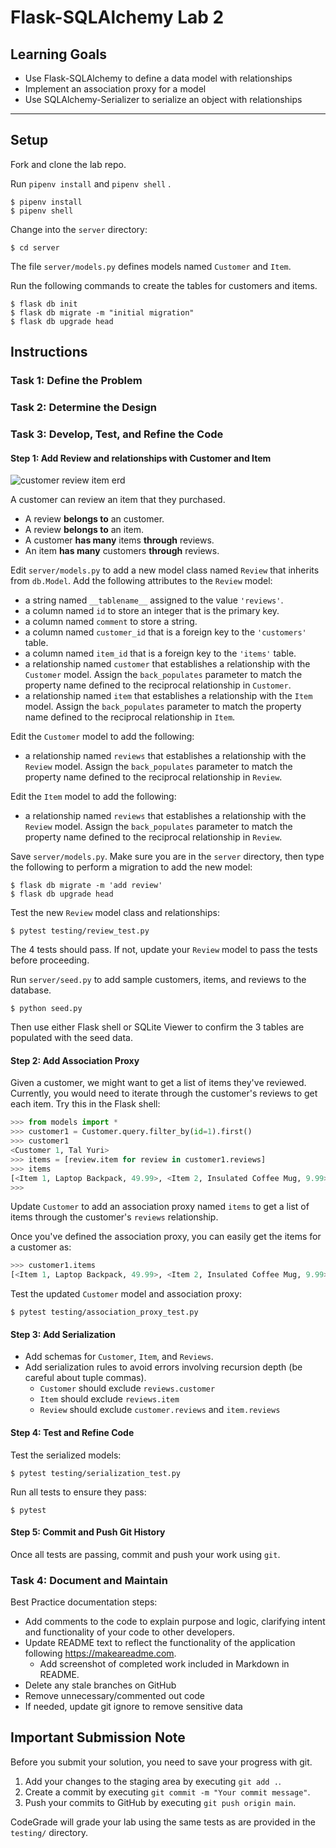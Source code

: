 # Flask-SQLAlchemy Lab 2

## Learning Goals

- Use Flask-SQLAlchemy to define a data model with relationships
- Implement an association proxy for a model
- Use SQLAlchemy-Serializer to serialize an object with relationships

---

## Setup

Fork and clone the lab repo.

Run `pipenv install` and `pipenv shell` .

```console
$ pipenv install
$ pipenv shell
```

Change into the `server` directory:

```console
$ cd server
```

The file `server/models.py` defines models named `Customer` and `Item`.

Run the following commands to create the tables for customers and items.

```console
$ flask db init
$ flask db migrate -m "initial migration"
$ flask db upgrade head
```

## Instructions

### Task 1: Define the Problem

### Task 2: Determine the Design

### Task 3: Develop, Test, and Refine the Code

#### Step 1: Add Review and relationships with Customer and Item

![customer review item erd](https://curriculum-content.s3.amazonaws.com/7159/python-p4-v2-flask-sqlalchemy/sqlalchemy_lab_2_erd.png)

A customer can review an item that they purchased.

- A review **belongs to** an customer.
- A review **belongs to** an item.
- A customer **has many** items **through** reviews.
- An item **has many** customers **through** reviews.

Edit `server/models.py` to add a new model class named `Review` that inherits
from `db.Model`. Add the following attributes to the `Review` model:

- a string named `__tablename__` assigned to the value `'reviews'`.
- a column named `id` to store an integer that is the primary key.
- a column named `comment` to store a string.
- a column named `customer_id` that is a foreign key to the `'customers'` table.
- a column named `item_id` that is a foreign key to the `'items'` table.
- a relationship named `customer` that establishes a relationship with the
  `Customer` model. Assign the `back_populates` parameter to match the property
  name defined to the reciprocal relationship in `Customer`.
- a relationship named `item` that establishes a relationship with the `Item`
  model. Assign the `back_populates` parameter to match the property name
  defined to the reciprocal relationship in `Item`.

Edit the `Customer` model to add the following:

- a relationship named `reviews` that establishes a relationship with the
  `Review` model. Assign the `back_populates` parameter to match the property
  name defined to the reciprocal relationship in `Review`.

Edit the `Item` model to add the following:

- a relationship named `reviews` that establishes a relationship with the
  `Review` model. Assign the `back_populates` parameter to match the property
  name defined to the reciprocal relationship in `Review`.

Save `server/models.py`. Make sure you are in the `server` directory, then type
the following to perform a migration to add the new model:

```console
$ flask db migrate -m 'add review'
$ flask db upgrade head
```

Test the new `Review` model class and relationships:

```console
$ pytest testing/review_test.py
```

The 4 tests should pass. If not, update your `Review` model to pass the tests
before proceeding.

Run `server/seed.py` to add sample customers, items, and reviews to the
database.

```
$ python seed.py
```

Then use either Flask shell or SQLite Viewer to confirm the 3 tables are
populated with the seed data.

#### Step 2: Add Association Proxy

Given a customer, we might want to get a list of items they've reviewed.
Currently, you would need to iterate through the customer's reviews to get each
item. Try this in the Flask shell:

```py
>>> from models import *
>>> customer1 = Customer.query.filter_by(id=1).first()
>>> customer1
<Customer 1, Tal Yuri>
>>> items = [review.item for review in customer1.reviews]
>>> items
[<Item 1, Laptop Backpack, 49.99>, <Item 2, Insulated Coffee Mug, 9.99>]
>>>
```

Update `Customer` to add an association proxy named `items` to get a list of
items through the customer's `reviews` relationship.

Once you've defined the association proxy, you can easily get the items for a
customer as:

```py
>>> customer1.items
[<Item 1, Laptop Backpack, 49.99>, <Item 2, Insulated Coffee Mug, 9.99>]
```

Test the updated `Customer` model and association proxy:

```console
$ pytest testing/association_proxy_test.py
```

#### Step 3: Add Serialization

- Add schemas for `Customer`, `Item`, and `Reviews`.
- Add serialization rules to avoid errors involving recursion depth (be careful
  about tuple commas).
  - `Customer` should exclude `reviews.customer`
  - `Item` should exclude `reviews.item`
  - `Review` should exclude `customer.reviews` and `item.reviews`

#### Step 4: Test and Refine Code

Test the serialized models:

```console
$ pytest testing/serialization_test.py
```

Run all tests to ensure they pass:

```console
$ pytest
```

#### Step 5: Commit and Push Git History

Once all tests are passing, commit and push your work using `git`.

### Task 4: Document and Maintain

Best Practice documentation steps:
* Add comments to the code to explain purpose and logic, clarifying intent and functionality of your code to other developers.
* Update README text to reflect the functionality of the application following https://makeareadme.com. 
  * Add screenshot of completed work included in Markdown in README.
* Delete any stale branches on GitHub
* Remove unnecessary/commented out code
* If needed, update git ignore to remove sensitive data

## Important Submission Note

Before you submit your solution, you need to save your progress with git.

1. Add your changes to the staging area by executing `git add .`.
2. Create a commit by executing `git commit -m "Your commit message"`.
3. Push your commits to GitHub by executing `git push origin main`.

CodeGrade will grade your lab using the same tests as are provided in the 
`testing/` directory.